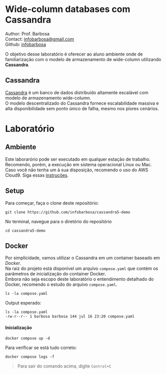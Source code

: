# Wide-column databases com Cassandra

Author: Prof. Barbosa<br>
Contact: infobarbosa@gmail.com<br>
Github: [infobarbosa](https://github.com/infobarbosa)

O objetivo desse laboratório é oferecer ao aluno ambiente onde de familiarização com o modelo de armazenamento de wide-column utilizando **Cassandra**.

## Cassandra

[Cassandra](https://cassandra.apache.org/_/index.html) é um banco de dados distribuído altamente escalável com modelo de armazenamento wide-column. <br>
O modelo descentralizado do Cassandra fornece escalabilidade massiva e alta disponibilidade sem ponto único de falha, mesmo nos piores cenários.

# Laboratório

## Ambiente
Este laborarório pode ser executado em qualquer estação de trabalho.<br>
Recomendo, porém, a execução em sistema operacional Linux ou Mac.<br>
Caso você não tenha um à sua disposição, recomendo o uso do AWS Cloud9. Siga essas [instruções](./01-Cloud9-Environment/README.md).

## Setup
Para começar, faça o clone deste repositório:
```
git clone https://github.com/infobarbosa/cassandra5-demo
```

No terminal, navegue para o diretório do repositório
```
cd cassandra5-demo
```

## Docker
Por simplicidade, vamos utilizar o Cassandra em um container baseado em *Docker*.<br>
Na raiz do projeto está disponível um arquivo `compose.yaml` que contém os parâmetros de inicialização do container Docker.<br>
Embora não seja escopo deste laboratório o entendimento detalhado do Docker, recomendo o estudo do arquivo `compose.yaml`.

```
ls -la compose.yaml
```

Output esperado:
```
ls -la compose.yaml
-rw-r--r-- 1 barbosa barbosa 144 jul 16 23:20 compose.yaml
```

#### Inicialização
```
docker compose up -d
```

Para verificar se está tudo correto:
```
docker compose logs -f
```
> Para sair do comando acima, digite `Control+C`
